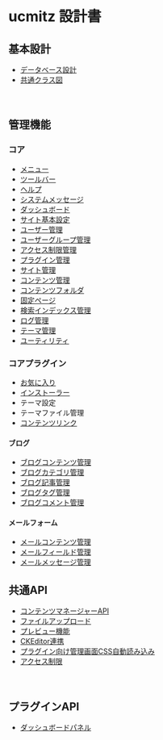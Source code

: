 # ucmitz 設計書

## 基本設計

- [データベース設計](./db)
- [共通クラス図](baser-core/common/index.md)

　
## 管理機能

### コア
- [メニュー](baser-core/common/menu.md)
- [ツールバー](baser-core/common/toolbar.md)
- [ヘルプ](baser-core/common/help.md)
- [システムメッセージ](baser-core/common/system_message.md)
- [ダッシュボード](baser-core/dashboard/index.md)
- [サイト基本設定](baser-core/site_configs/index)
- [ユーザー管理](baser-core/users/index)
- [ユーザーグループ管理](baser-core/user_groups/index)
- [アクセス制限管理](baser-core/permissions/index)
- [プラグイン管理](baser-core/plugins/index)
- [サイト管理](baser-core/sites/index) 
- [コンテンツ管理](baser-core/contents/index)
- [コンテンツフォルダ](baser-core/content_folders/index)
- [固定ページ](baser-core/pages/index)
- [検索インデックス管理](bc-search-index/search_indexes/index)
- [ログ管理](baser-core/dblogs/index)
- [テーマ管理](baser-core/themes/index)
- [ユーティリティ](baser-core/utilities/index)

### コアプラグイン
- [お気に入り](bc-favorite/favorites/index)
- [インストーラー](bc-installer/installer/index)
- テーマ設定
- テーマファイル管理
- [コンテンツリンク](bc-content-link/content_links/index)

#### ブログ
- [ブログコンテンツ管理](./bc-blog/blog_contents/index)
- [ブログカテゴリ管理](bc-blog/blog_categories/index)
- [ブログ記事管理](bc-blog/blog_posts/index)
- [ブログタグ管理](bc-blog/blog_tags/index)
- [ブログコメント管理](bc-blog/blog_comments/index)

#### メールフォーム
- [メールコンテンツ管理](bc-mail/mail_contents/index)
- [メールフィールド管理](bc-mail/mail_fields/index)
- [メールメッセージ管理](bc-mail/mail_messages/index)
　
## 共通API
- [コンテンツマネージャーAPI](./baser-core/contents/contents_manager_api)
- [ファイルアップロード](baser-core/common/upload)
- [プレビュー機能](./baser-core/common/preview)
- [CKEditor連携](./baser-core/common/ckeditor)
- [プラグイン向け管理画面CSS自動読み込み](./baser-core/common/plugin_admin_css)
- [アクセス制限](./baser-core/common/permission)

　
## プラグインAPI
- [ダッシュボードパネル](baser-core/dashboard/dashboard_panel)
